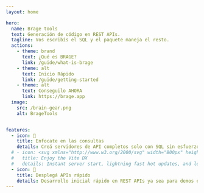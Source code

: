 ```yaml
---
layout: home

hero:
  name: Brage tools
  text: Generación de código en REST APIs.
  tagline: Vos escribís el SQL y el paquete maneja el resto.
  actions:
    - theme: brand
      text: ¿Qué es BRAGE?
      link: /guide/what-is-brage
    - theme: alt
      text: Inicio Rápido
      link: /guide/getting-started
    - theme: alt
      text: Conseguilo AHORA
      link: https://brage.app
  image:
    src: /brain-gear.png
    alt: BrageTools


features:
  - icon: 📝
    title: Enfocate en las consultas
    details: Creá servidores de API completos solo con SQL sin esfuerzo.
  # - icon: <svg xmlns="http://www.w3.org/2000/svg" width="800px" height="800px" viewBox="0 0 32 32"><title>file_type_sql</title><path d="M8.562,15.256A21.159,21.159,0,0,0,16,16.449a21.159,21.159,0,0,0,7.438-1.194c1.864-.727,2.525-1.535,2.525-2V9.7a10.357,10.357,0,0,1-2.084,1.076A22.293,22.293,0,0,1,16,12.078a22.36,22.36,0,0,1-7.879-1.3A10.28,10.28,0,0,1,6.037,9.7v3.55C6.037,13.724,6.7,14.528,8.562,15.256Z" style="fill:#ffda44"/><path d="M8.562,21.961a15.611,15.611,0,0,0,2.6.741A24.9,24.9,0,0,0,16,23.155a24.9,24.9,0,0,0,4.838-.452,15.614,15.614,0,0,0,2.6-.741c1.864-.727,2.525-1.535,2.525-2v-3.39a10.706,10.706,0,0,1-1.692.825A23.49,23.49,0,0,1,16,18.74a23.49,23.49,0,0,1-8.271-1.348,10.829,10.829,0,0,1-1.692-.825V19.96C6.037,20.426,6.7,21.231,8.562,21.961Z" style="fill:#ffda44"/><path d="M16,30c5.5,0,9.963-1.744,9.963-3.894V23.269a10.5,10.5,0,0,1-1.535.762l-.157.063A23.487,23.487,0,0,1,16,25.445a23.422,23.422,0,0,1-8.271-1.351c-.054-.02-.106-.043-.157-.063a10.5,10.5,0,0,1-1.535-.762v2.837C6.037,28.256,10.5,30,16,30Z" style="fill:#ffda44"/><ellipse cx="16" cy="5.894" rx="9.963" ry="3.894" style="fill:#ffda44"/></svg>
  #   title: Enjoy the Vite DX
  #   details: Instant server start, lightning fast hot updates, and leverage Vite ecosystem plugins.
  - icon: 🚀
    title: Desplegá APIs rápido
    details: Desarrollo inicial rápido en REST APIs ya sea para demos o para un comienzo veloz en cualquier aplicación.
---
```


<style>
@media (min-width: 640px) {
  .VPContent .VPHome .VPHero .text {
    max-width: 1106px;
    /* max-width: 876px; */
    line-height: 56px;
    font-size: 48px;
  }
}
</style>
